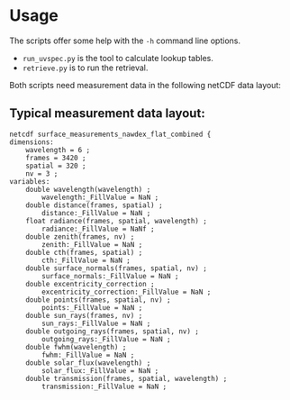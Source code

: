 # Usage

The scripts offer some help with the `-h` command line options.

* `run_uvspec.py` is the tool to calculate lookup tables.
* `retrieve.py` is to run the retrieval.

Both scripts need measurement data in the following netCDF data layout:

## Typical measurement data layout:

```
netcdf surface_measurements_nawdex_flat_combined {
dimensions:
	wavelength = 6 ;
	frames = 3420 ;
	spatial = 320 ;
	nv = 3 ;
variables:
	double wavelength(wavelength) ;
		wavelength:_FillValue = NaN ;
	double distance(frames, spatial) ;
		distance:_FillValue = NaN ;
	float radiance(frames, spatial, wavelength) ;
		radiance:_FillValue = NaNf ;
	double zenith(frames, nv) ;
		zenith:_FillValue = NaN ;
	double cth(frames, spatial) ;
		cth:_FillValue = NaN ;
	double surface_normals(frames, spatial, nv) ;
		surface_normals:_FillValue = NaN ;
	double excentricity_correction ;
		excentricity_correction:_FillValue = NaN ;
	double points(frames, spatial, nv) ;
		points:_FillValue = NaN ;
	double sun_rays(frames, nv) ;
		sun_rays:_FillValue = NaN ;
	double outgoing_rays(frames, spatial, nv) ;
		outgoing_rays:_FillValue = NaN ;
	double fwhm(wavelength) ;
		fwhm:_FillValue = NaN ;
	double solar_flux(wavelength) ;
		solar_flux:_FillValue = NaN ;
	double transmission(frames, spatial, wavelength) ;
		transmission:_FillValue = NaN ;
```
